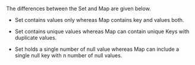 The differences between the Set and Map are given below.

-   Set contains values only whereas Map contains key and values both.

-   Set contains unique values whereas Map can contain unique Keys with
duplicate values.

-   Set holds a single number of null value whereas Map can include a
single null key with n number of null values.